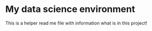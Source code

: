 # My data science environment

This is a helper read me file with information what is in this project!